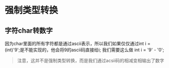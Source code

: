 # 强制类型转换


## 字符char转数字

因为char里面的所有字符都是通过ascii表示，所以我们如果仅仅通过int i = (int)'9';是不能实现的，他会将9的ascii码直接给i;
我们需要这么做 int i = '9' - '0';  
> 注意，这并不是强制类型转换，而是我们通过acsii码的相减变相输出了数字